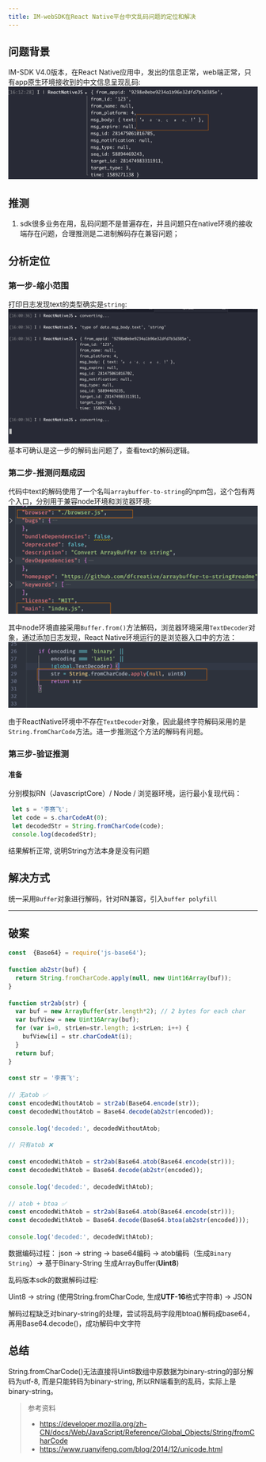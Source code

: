 ```yaml
---
title: IM-webSDK在React Native平台中文乱码问题的定位和解决
---
```


## 问题背景

IM-SDK V4.0版本，在React Native应用中，发出的信息正常，web端正常，只有app原生环境接收到的中文信息呈现乱码:
![IM乱码](./assets/Im-Garbled.png)

## 推测

1. sdk很多业务在用，乱码问题不是普遍存在，并且问题只在native环境的接收端存在问题，合理推测是二进制解码存在兼容问题；

## 分析定位

### 第一步-缩小范围

打印日志发现text的类型确实是`string`:
![typeof string](assets/text-type.png)
基本可确认是这一步的解码出问题了，查看text的解码逻辑。

### 第二步-推测问题成因

代码中text的解码使用了一个名叫`arraybuffer-to-string`的npm包，这个包有两个入口，分别用于兼容node环境和浏览器环境:
![ab2str-pkg.json](./assets/ab2str-pkg.png)

其中node环境直接采用`Buffer.from()`方法解码，浏览器环境采用`TextDecoder`对象，通过添加日志发现，React Native环境运行的是浏览器入口中的方法：
![arraybuffer-to-string](assets/browser-string-fromCharCode.png)

由于ReactNative环境中不存在`TextDecoder`对象，因此最终字符解码采用的是`String.fromCharCode`方法。进一步推测这个方法的解码有问题。

### 第三步-验证推测

#### 准备

分别模拟RN（JavascriptCore）/ Node / 浏览器环境，运行最小复现代码：

```javascript
 let s = '李赛飞';
 let code = s.charCodeAt(0);
 let decodedStr = String.fromCharCode(code);
 console.log(decodedStr);
```

结果解析正常, 说明String方法本身是没有问题

## 解决方式

统一采用`Buffer`对象进行解码，针对RN兼容，引入`buffer polyfill`

---

## 破案

```javascript
const  {Base64} = require('js-base64');

function ab2str(buf) {
  return String.fromCharCode.apply(null, new Uint16Array(buf));
}

function str2ab(str) {
  var buf = new ArrayBuffer(str.length*2); // 2 bytes for each char
  var bufView = new Uint16Array(buf);
  for (var i=0, strLen=str.length; i<strLen; i++) {
    bufView[i] = str.charCodeAt(i);
  }
  return buf;
}

const str = '李赛飞';

// 无atob ✅
const encodedWithoutAtob = str2ab(Base64.encode(str));
const decodedWithoutAtob = Base64.decode(ab2str(encoded));

console.log('decoded:', decodedWithoutAtob;

// 只有atob ❌

const encodedWithAtob = str2ab(Base64.atob(Base64.encode(str)));
const decodedWithAtob = Base64.decode(ab2str(encoded));

console.log('decoded:', decodedWithAtob);

// atob + btoa ✅
const encodedWithAtob = str2ab(Base64.atob(Base64.encode(str)));
const decodedWithAtob = Base64.decode(Base64.btoa(ab2str(encoded)));

console.log('decoded:', decodedWithAtob);


```

数据编码过程：
json -> string -> base64编码 -> atob编码（生成`Binary String`）-> 基于Binary-String 生成ArrayBuffer(**Uint8**)

乱码版本sdk的数据解码过程:

Uint8 -> string (使用String.fromCharCode, 生成**UTF-16**格式字符串) -> JSON

解码过程缺乏对binary-string的处理，尝试将乱码字段用btoa()解码成base64，再用Base64.decode()，成功解码中文字符

## 总结

String.fromCharCode()无法直接将Uint8数组中原数据为binary-string的部分解码为utf-8, 而是只能转码为binary-string, 所以RN端看到的乱码，实际上是binary-string。

> 参考资料
>
> - <https://developer.mozilla.org/zh-CN/docs/Web/JavaScript/Reference/Global_Objects/String/fromCharCode>
> - <https://www.ruanyifeng.com/blog/2014/12/unicode.html>
